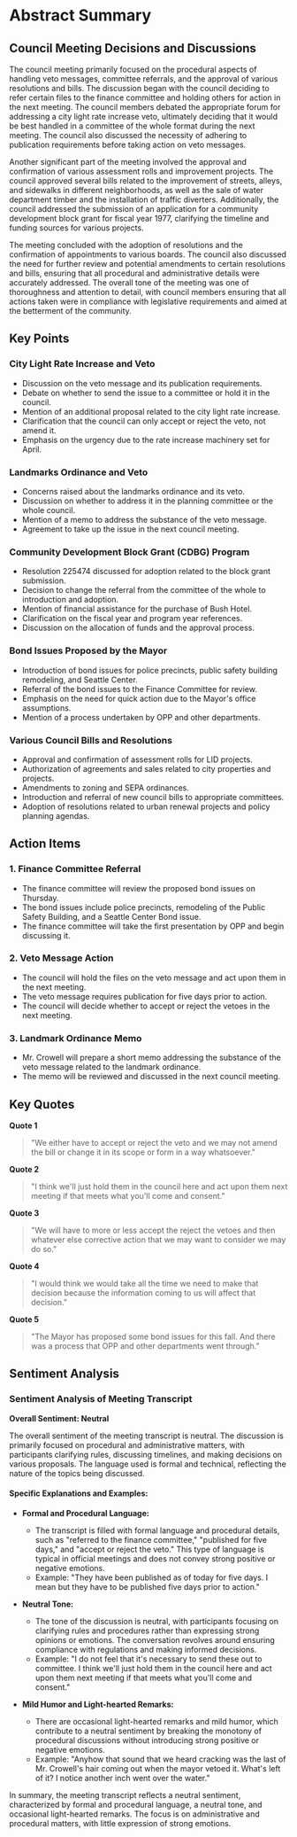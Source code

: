 # Abstract Summary

## Council Meeting Decisions and Discussions

The council meeting primarily focused on the procedural aspects of handling veto messages, committee referrals, and the approval of various resolutions and bills. The discussion began with the council deciding to refer certain files to the finance committee and holding others for action in the next meeting. The council members debated the appropriate forum for addressing a city light rate increase veto, ultimately deciding that it would be best handled in a committee of the whole format during the next meeting. The council also discussed the necessity of adhering to publication requirements before taking action on veto messages.

Another significant part of the meeting involved the approval and confirmation of various assessment rolls and improvement projects. The council approved several bills related to the improvement of streets, alleys, and sidewalks in different neighborhoods, as well as the sale of water department timber and the installation of traffic diverters. Additionally, the council addressed the submission of an application for a community development block grant for fiscal year 1977, clarifying the timeline and funding sources for various projects.

The meeting concluded with the adoption of resolutions and the confirmation of appointments to various boards. The council also discussed the need for further review and potential amendments to certain resolutions and bills, ensuring that all procedural and administrative details were accurately addressed. The overall tone of the meeting was one of thoroughness and attention to detail, with council members ensuring that all actions taken were in compliance with legislative requirements and aimed at the betterment of the community.

## Key Points

### City Light Rate Increase and Veto
- Discussion on the veto message and its publication requirements.
- Debate on whether to send the issue to a committee or hold it in the council.
- Mention of an additional proposal related to the city light rate increase.
- Clarification that the council can only accept or reject the veto, not amend it.
- Emphasis on the urgency due to the rate increase machinery set for April.

### Landmarks Ordinance and Veto
- Concerns raised about the landmarks ordinance and its veto.
- Discussion on whether to address it in the planning committee or the whole council.
- Mention of a memo to address the substance of the veto message.
- Agreement to take up the issue in the next council meeting.

### Community Development Block Grant (CDBG) Program
- Resolution 225474 discussed for adoption related to the block grant submission.
- Decision to change the referral from the committee of the whole to introduction and adoption.
- Mention of financial assistance for the purchase of Bush Hotel.
- Clarification on the fiscal year and program year references.
- Discussion on the allocation of funds and the approval process.

### Bond Issues Proposed by the Mayor
- Introduction of bond issues for police precincts, public safety building remodeling, and Seattle Center.
- Referral of the bond issues to the Finance Committee for review.
- Emphasis on the need for quick action due to the Mayor's office assumptions.
- Mention of a process undertaken by OPP and other departments.

### Various Council Bills and Resolutions
- Approval and confirmation of assessment rolls for LID projects.
- Authorization of agreements and sales related to city properties and projects.
- Amendments to zoning and SEPA ordinances.
- Introduction and referral of new council bills to appropriate committees.
- Adoption of resolutions related to urban renewal projects and policy planning agendas.

## Action Items

### 1. Finance Committee Referral  
- The finance committee will review the proposed bond issues on Thursday.
- The bond issues include police precincts, remodeling of the Public Safety Building, and a Seattle Center Bond issue.
- The finance committee will take the first presentation by OPP and begin discussing it.

### 2. Veto Message Action  
- The council will hold the files on the veto message and act upon them in the next meeting.
- The veto message requires publication for five days prior to action.
- The council will decide whether to accept or reject the vetoes in the next meeting.

### 3. Landmark Ordinance Memo  
- Mr. Crowell will prepare a short memo addressing the substance of the veto message related to the landmark ordinance.
- The memo will be reviewed and discussed in the next council meeting.


## Key Quotes

**Quote 1**
> "We either have to accept or reject the veto and we may not amend the bill or change it in its scope or form in a way whatsoever."

**Quote 2**
> "I think we'll just hold them in the council here and act upon them next meeting if that meets what you'll come and consent."

**Quote 3**
> "We will have to more or less accept the reject the vetoes and then whatever else corrective action that we may want to consider we may do so."

**Quote 4**
> "I would think we would take all the time we need to make that decision because the information coming to us will affect that decision."

**Quote 5**
> "The Mayor has proposed some bond issues for this fall. And there was a process that OPP and other departments went through."

## Sentiment Analysis

### Sentiment Analysis of Meeting Transcript

**Overall Sentiment: Neutral**

The overall sentiment of the meeting transcript is neutral. The discussion is primarily focused on procedural and administrative matters, with participants clarifying rules, discussing timelines, and making decisions on various proposals. The language used is formal and technical, reflecting the nature of the topics being discussed.

#### Specific Explanations and Examples:

- **Formal and Procedural Language:**
  - The transcript is filled with formal language and procedural details, such as "referred to the finance committee," "published for five days," and "accept or reject the veto." This type of language is typical in official meetings and does not convey strong positive or negative emotions.
  - Example: "They have been published as of today for five days. I mean but they have to be published five days prior to action."

- **Neutral Tone:**
  - The tone of the discussion is neutral, with participants focusing on clarifying rules and procedures rather than expressing strong opinions or emotions. The conversation revolves around ensuring compliance with regulations and making informed decisions.
  - Example: "I do not feel that it's necessary to send these out to committee. I think we'll just hold them in the council here and act upon them next meeting if that meets what you'll come and consent."

- **Mild Humor and Light-hearted Remarks:**
  - There are occasional light-hearted remarks and mild humor, which contribute to a neutral sentiment by breaking the monotony of procedural discussions without introducing strong positive or negative emotions.
  - Example: "Anyhow that sound that we heard cracking was the last of Mr. Crowell's hair coming out when the mayor vetoed it. What's left of it? I notice another inch went over the water."

In summary, the meeting transcript reflects a neutral sentiment, characterized by formal and procedural language, a neutral tone, and occasional light-hearted remarks. The focus is on administrative and procedural matters, with little expression of strong emotions.


